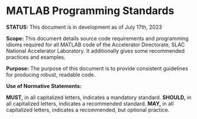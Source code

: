 # MATLAB Programming Standards

**STATUS:** This document is in development as of July 17th, 2023

**Scope:** This document details source code requirements and programming idioms required for all MATLAB code of the Accelerator Directorate, SLAC National Accelerator Laboratory. It additionally gives some recommended practices and examples.

**Purpose:** The purpose of this document is to provide consistent guidelines for producing robust, readable code.

**Use of Normative Statements:**

  **MUST,** in all capitalized letters, indicates a mandatory standard.
  **SHOULD,** in all capitalized letters, indicates a recommended standard.
  **MAY,** in all capitalized letters, indicates a recommended, but optional practice.
